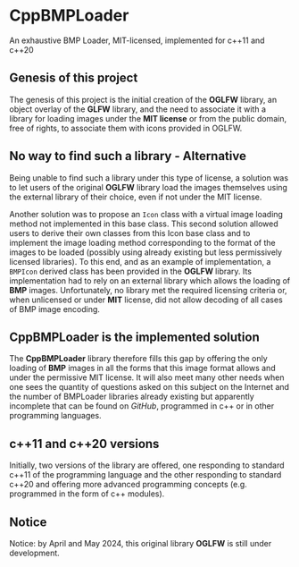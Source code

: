 # CppBMPLoader
An exhaustive BMP Loader, MIT-licensed, implemented for c++11 and c++20


## Genesis of this project
The genesis of this project is the initial creation of the **OGLFW** library, 
an object overlay of the **GLFW** library, and the need to associate it with 
a library for loading images under the **MIT license** or from the public 
domain, free of rights, to associate them with icons provided in OGLFW. 

## No way to find such a library - Alternative
Being unable to find such a library under this type of license, a solution 
was to let users of the original **OGLFW** library load the images themselves 
using the external library of their choice, even if not under the MIT license.

Another solution was to propose an `Icon` class with a virtual image loading 
method not implemented in this base class. This second solution allowed users 
to derive their own classes from this Icon base class and to implement the 
image loading method corresponding to the format of the images to be loaded 
(possibly using already existing but less permissively licensed libraries). 
To this end, and as an example of implementation, a `BMPIcon` derived class 
has been provided in the **OGLFW** library. Its implementation had to rely on 
an external library which allows the loading of **BMP** images. Unfortunately, 
no library met the required licensing criteria or, when unlicensed or under 
**MIT** license, did not allow decoding of all cases of BMP image encoding.

## CppBMPLoader is the implemented solution
The **CppBMPLoader** library therefore fills this gap by offering the only 
loading of **BMP** images in all the forms that this image format allows and 
under the permissive MIT license. It will also meet many other needs when one 
sees the quantity of questions asked on this subject on the Internet and the 
number of BMPLoader libraries already existing but apparently incomplete that 
can be found on *GitHub*, programmed in c++ or in other programming languages.

## c++11 and c++20 versions
Initially, two versions of the library are offered, one responding to standard 
c++11 of the programming language and the other responding to standard c++20 
and offering more advanced programming concepts (e.g. programmed in the form 
of c++ modules).

## Notice
Notice: by April and May 2024, this original library **OGLFW** is still under 
development.